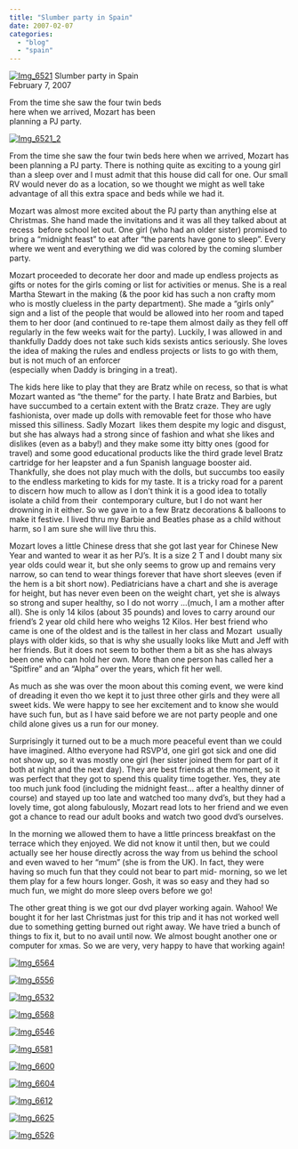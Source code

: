 ```yaml
---
title: "Slumber party in Spain"
date: 2007-02-07
categories: 
  - "blog"
  - "spain"
---
```


 [![Img_6521](http://soultravelers3new.local/images/2008/04/20/img_6521.png "Img_6521")](https://pub-ac94b3f306b24c0dba4238943c97f2e1.r2.dev/photos/uncategorized/2008/04/20/img_6521.png) Slumber party in Spain  
February 7, 2007

From the time she saw the four twin beds  
here when we arrived, Mozart has been  
planning a PJ party.

<!--more-->

[![Img_6521_2](http://soultravelers3new.local/images/2008/04/20/img_6521_2.png "Img_6521_2")](https://pub-ac94b3f306b24c0dba4238943c97f2e1.r2.dev/photos/uncategorized/2008/04/20/img_6521_2.png)

From the time she saw the four twin beds here when we arrived, Mozart has been planning a PJ party. There is nothing quite as exciting to a young girl than a sleep over and I must admit that this house did call for one. Our small RV would never do as a location, so we thought we might as well take advantage of all this extra space and beds while we had it.

Mozart was almost more excited about the PJ party than anything else at Christmas. She hand made the invitations and it was all they talked about at recess  before school let out. One girl (who had an older sister) promised to bring a “midnight feast” to eat after “the parents have gone to sleep”. Every where we went and everything we did was colored by the coming slumber party.

Mozart proceeded to decorate her door and made up endless projects as gifts or notes for the girls coming or list for activities or menus. She is a real Martha Stewart in the making (& the poor kid has such a non crafty mom who is mostly clueless in the party department). She made a “girls only” sign and a list of the people that would be allowed into her room and taped them to her door (and continued to re-tape them almost daily as they fell off regularly in the few weeks wait for the party). Luckily, I was allowed in and thankfully Daddy does not take such kids sexists antics seriously. She loves the idea of making the rules and endless projects or lists to go with them, but is not much of an enforcer  
(especially when Daddy is bringing in a treat).

The kids here like to play that they are Bratz while on recess, so that is what Mozart wanted as “the theme” for the party. I hate Bratz and Barbies, but have succumbed to a certain extent with the Bratz craze. They are ugly fashionista, over made up dolls with removable feet for those who have missed this silliness. Sadly Mozart  likes them despite my logic and disgust, but she has always had a strong since of fashion and what she likes and dislikes (even as a baby!) and they make some itty bitty ones (good for travel) and some good educational products like the third grade level Bratz cartridge for her leapster and a fun Spanish language booster aid. Thankfully, she does not play much with the dolls, but succumbs too easily to the endless marketing to kids for my taste. It is a tricky road for a parent to discern how much to allow as I don’t think it is a good idea to totally isolate a child from their  contemporary culture, but I do not want her drowning in it either. So we gave in to a few Bratz decorations & balloons to make it festive. I lived thru my Barbie and Beatles phase as a child without harm, so I am sure she will live thru this.

Mozart loves a little Chinese dress that she got last year for Chinese New Year and wanted to wear it as her PJ’s. It is a size 2 T and I doubt many six year olds could wear it, but she only seems to grow up and remains very narrow, so can tend to wear things forever that have short sleeves (even if the hem is a bit short now). Pediatricians have a chart and she is average for height, but has never even been on the weight chart, yet she is always so strong and super healthy, so I do not worry ...(much, I am a mother after all). She is only 14 kilos (about 35 pounds) and loves to carry around our friend’s 2 year old child here who weighs 12 Kilos. Her best friend who came is one of the oldest and is the tallest in her class and Mozart  usually plays with older kids, so that is why she usually looks like Mutt and Jeff with her friends. But it does not seem to bother them a bit as she has always been one who can hold her own. More than one person has called her a “Spitfire” and an “Alpha” over the years, which fit her well.

As much as she was over the moon about this coming event, we were kind of dreading it even tho we kept it to just three other girls and they were all sweet kids. We were happy to see her excitement and to know she would have such fun, but as I have said before we are not party people and one child alone gives us a run for our money.

Surprisingly it turned out to be a much more peaceful event than we could have imagined. Altho everyone had RSVP’d, one girl got sick and one did not show up, so it was mostly one girl (her sister joined them for part of it both at night and the next day). They are best friends at the moment, so it was perfect that they got to spend this quality time together. Yes, they ate too much junk food (including the midnight feast... after a healthy dinner of course) and stayed up too late and watched too many dvd’s, but they had a lovely time, got along fabulously, Mozart read lots to her friend and we even got a chance to read our adult books and watch two good dvd’s ourselves.

In the morning we allowed them to have a little princess breakfast on the terrace which they enjoyed. We did not know it until then, but we could actually see her house directly across the way from us behind the school and even waved to her “mum” (she is from the UK). In fact, they were having so much fun that they could not bear to part mid- morning, so we let them play for a few hours longer. Gosh, it was so easy and they had so much fun, we might do more sleep overs before we go!

The other great thing is we got our dvd player working again. Wahoo! We bought it for her last Christmas just for this trip and it has not worked well due to something getting burned out right away. We have tried a bunch of things to fix it, but to no avail until now. We almost bought another one or computer for xmas. So we are very, very happy to have that working again!

[![Img_6564](http://soultravelers3new.local/images/2008/04/20/img_6564.png "Img_6564")](https://pub-ac94b3f306b24c0dba4238943c97f2e1.r2.dev/photos/uncategorized/2008/04/20/img_6564.png)

[![Img_6556](http://soultravelers3new.local/images/2008/04/20/img_6556.png "Img_6556")](https://pub-ac94b3f306b24c0dba4238943c97f2e1.r2.dev/photos/uncategorized/2008/04/20/img_6556.png)

[![Img_6532](http://soultravelers3new.local/images/2008/04/20/img_6532.png "Img_6532")](https://pub-ac94b3f306b24c0dba4238943c97f2e1.r2.dev/photos/uncategorized/2008/04/20/img_6532.png)

[![Img_6568](http://soultravelers3new.local/images/2008/04/20/img_6568.png "Img_6568")](https://pub-ac94b3f306b24c0dba4238943c97f2e1.r2.dev/photos/uncategorized/2008/04/20/img_6568.png)

[![Img_6546](http://soultravelers3new.local/images/2008/04/20/img_6546.png "Img_6546")](https://pub-ac94b3f306b24c0dba4238943c97f2e1.r2.dev/photos/uncategorized/2008/04/20/img_6546.png)

[![Img_6581](http://soultravelers3new.local/images/2008/04/20/img_6581.png "Img_6581")](https://pub-ac94b3f306b24c0dba4238943c97f2e1.r2.dev/photos/uncategorized/2008/04/20/img_6581.png)

[![Img_6600](http://soultravelers3new.local/images/2008/04/20/img_6600.png "Img_6600")](https://pub-ac94b3f306b24c0dba4238943c97f2e1.r2.dev/photos/uncategorized/2008/04/20/img_6600.png)

[![Img_6604](http://soultravelers3new.local/images/2008/04/20/img_6604.png "Img_6604")](https://pub-ac94b3f306b24c0dba4238943c97f2e1.r2.dev/photos/uncategorized/2008/04/20/img_6604.png)

[![Img_6612](http://soultravelers3new.local/images/2008/04/20/img_6612.png "Img_6612")](https://pub-ac94b3f306b24c0dba4238943c97f2e1.r2.dev/photos/uncategorized/2008/04/20/img_6612.png)

  

[![Img_6625](http://soultravelers3new.local/images/2008/04/20/img_6625.png "Img_6625")](https://pub-ac94b3f306b24c0dba4238943c97f2e1.r2.dev/photos/uncategorized/2008/04/20/img_6625.png)

[![Img_6526](http://soultravelers3new.local/images/2008/04/20/img_6526.png "Img_6526")](https://pub-ac94b3f306b24c0dba4238943c97f2e1.r2.dev/photos/uncategorized/2008/04/20/img_6526.png)
